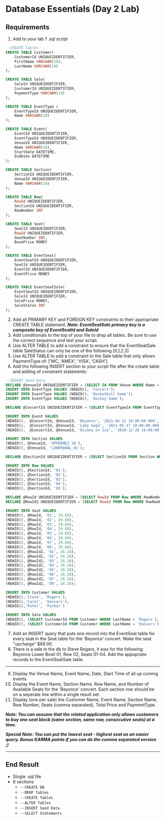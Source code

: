 # Database Essentials (Day 2 Lab)

## Requirements
1. Add to your lab 1 .sql script
```sql
--CREATE Tables
CREATE TABLE Customer(
    CustomerId UNIQUEIDENTIFIER,
	FirstName VARCHAR(20),
    LastName VARCHAR(20)
);

CREATE TABLE Sale(
    SaleId UNIQUEIDENTIFIER,
	CustomerId UNIQUEIDENTIFIER,
	PaymentType VARCHAR(10)
);

CREATE TABLE EventType (
    EventTypeId UNIQUEIDENTIFIER,
    Name VARCHAR(20)
);

CREATE TABLE Event(
    EventId UNIQUEIDENTIFIER,
    EventTypeId UNIQUEIDENTIFIER,
    VenueId UNIQUEIDENTIFIER,
    Name VARCHAR(20),
    StartDate DATETIME,
    EndDate DATETIME
);

CREATE TABLE Section(
    SectionId UNIQUEIDENTIFIER,
    VenueId UNIQUEIDENTIFIER,
    Name VARCHAR(20)
);

CREATE TABLE Row(
    RowId UNIQUEIDENTIFIER,
    SectionId UNIQUEIDENTIFIER,
    RowNumber INT
);

CREATE TABLE Seat(
    SeatId UNIQUEIDENTIFIER,
    RowId UNIQUEIDENTIFIER,
    SeatNumber INT,
	BasePrice MONEY
);

CREATE TABLE EventSeat(
    EventSeatId UNIQUEIDENTIFIER,
    SeatId UNIQUEIDENTIFIER,
	EventId UNIQUEIDENTIFIER,
    EventPrice MONEY
);

CREATE TABLE EventSeatSale(
    EventSeatId UNIQUEIDENTIFIER,
    SaleId UNIQUEIDENTIFIER,
	SalePrice MONEY,
    SaleStatus INT
);
```
2. Add all PRIMARY KEY and FOREIGN KEY constraints to their appropriate CREATE TABLE statement. 
***Note: EventSeatSale primary key is a composite key of EventSeatId and SaleId***
2. Add conditionals to the top of your file to drop all tables. Be sure to use the correct sequence and test your script.
3. Use ALTER TABLE to add a constraint to ensure that the EventSeatSale table SaleStatus can only be one of the following [0,1,2,3]
4. Use ALTER TABLE to add a constraint to the Sale table that only allows PaymentType of: ['MC, 'AMEX', 'VISA', 'CASH']
5. Add the following INSERT section to your script file after the create table and adding of constraint statements:

```sql
--INSERT Seed Data
DECLARE @VenueId UNIQUEIDENTIFIER = (SELECT Id FROM Venue WHERE Name = 'Staples Center');
INSERT INTO EventType VALUES (NEWID(), 'Concert');
INSERT INTO EventType VALUES (NEWID(), 'Basketball Game');
INSERT INTO EventType VALUES (NEWID(), 'Hockey Game');

DECLARE @ConcertId UNIQUEIDENTIFIER = (SELECT EventTypeId FROM EventType WHERE Name = 'Concert');

INSERT INTO Event VALUES 
(NEWID(),  @ConcertId, @VenueId, 'Beyonce', '2021-04-12 18:00:00.000','2021-04-12 22:00:00.000'),
(NEWID(),  @ConcertId, @VenueId, 'Lady Gaga', '2021-05-17 18:00:00.000','2021-05-17 22:00:00.000'),
(NEWID(),  @ConcertId, @VenueId, 'Disney on Ice', '2019-12-20 16:00:00.000','2019-12-20 19:00:00.000');

INSERT INTO Section VALUES 
(NEWID(), @VenueId, 'UPPERMEZ_10'),
(NEWID(), @VenueId, 'LOWERBOWL_01');

DECLARE @SectionId UNIQUEIDENTIFIER = (SELECT SectionId FROM Section WHERE Name = 'LOWERBOWL_01');

INSERT INTO Row VALUES 
(NEWID(), @SectionId, '01'),
(NEWID(), @SectionId, '02'),
(NEWID(), @SectionId, '03'),
(NEWID(), @SectionId, '04'),
(NEWID(), @SectionId, '05');

DECLARE @RowId UNIQUEIDENTIFIER = (SELECT RowId FROM Row WHERE RowNumber = '01');
DECLARE @RowId2 UNIQUEIDENTIFIER = (SELECT RowId FROM Row WHERE RowNumber = '02');

INSERT INTO Seat VALUES 
(NEWID(), @RowId, '01', 29.88),
(NEWID(), @RowId, '02', 29.88),
(NEWID(), @RowId, '03', 29.88),
(NEWID(), @RowId, '04', 29.88),
(NEWID(), @RowId, '05', 29.88),
(NEWID(), @RowId, '06', 29.88),
(NEWID(), @RowId, '07', 29.88),
(NEWID(), @RowId, '08', 29.88),
(NEWID(), @RowId2, '01', 26.28),
(NEWID(), @RowId2, '02', 26.28),
(NEWID(), @RowId2, '03', 26.28),
(NEWID(), @RowId2, '04', 26.28),
(NEWID(), @RowId2, '05', 26.28),
(NEWID(), @RowId2, '06', 26.28),
(NEWID(), @RowId2, '07', 26.28),
(NEWID(), @RowId2, '08', 26.28);

INSERT INTO Customer VALUES
(NEWID(),'Steve', 'Rogers'),
(NEWID(),'Carol', 'Danvers'),
(NEWID(),'Peter', 'Parker')

INSERT INTO Sale VALUES
(NEWID(), (SELECT CustomerId FROM Customer WHERE LastName = 'Rogers'), 'MC'),
(NEWID(), (SELECT CustomerId FROM Customer WHERE LastName = 'Danvers'), 'CASH');
```
7. Add an INSERT query that puts one record into the EventSeat table for every seat in the Seat table for the 'Beyonce' concert. Make the seat "upcharge" $68.00.
7. There is a sale in the db to Steve Rogers, it was for the following: Beyonce Lower Bowl 01, Row 02, Seats 01-04. Add the appopriate records to the EventSeatSale table.

----

9. Display the Venue Name, Event Name, Date, Start Time of all up coming events.
9. Display the Event Name, Section Name, Row Name, and Number of Available Seats for the 'Beyonce' concert. Each section row should be on a seperate line within a single result set.
10. Display (one per sale) the Customer Name, Event Name, Section Name, Row Number, Seats (comma separated), Total Price and PaymentType.

***Note: You can assume that the related application only allows customers to buy one seat block (same section, same row, consecutive seats) at a time.***

***Special Note: You can put the lowest seat - highest seat as an easier query. Bonus KARMA points if you can do the comma separated version ;)***

----

## End Result
* Single .sql file
* 6 sections
    * `--CREATE DB`
    * `--DROP Tables`
    * `--CREATE Tables`
    * `--ALTER Tables`
    * `--INSERT Seed Data`
    * `--SELECT Statements`